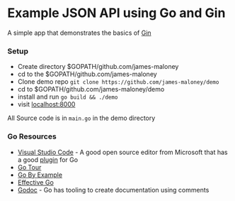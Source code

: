 # Example JSON API using Go and Gin

A simple app that demonstrates the basics of [Gin](https://github.com/gin-gonic/gin)

### Setup

- Create directory $GOPATH/github.com/james-maloney
- cd to the $GOPATH/github.com/james-maloney
- Clone demo repo `git clone https://github.com/james-maloney/demo`
- cd to $GOPATH/github.com/james-maloney/demo
- install and run `go build && ./demo`
- visit [localhost:8000](http://localhost:8000)

All Source code is in `main.go` in the demo directory

### Go Resources

- [Visual Studio Code](http://code.visualstudio.com) - A good open source editor from Microsoft that has a good [plugin](https://marketplace.visualstudio.com/items?itemName=lukehoban.Go) for Go
- [Go Tour](https://tour.golang.org/welcome/1)
- [Go By Example](https://gobyexample.com/)
- [Effective Go](https://golang.org/doc/effective_go.html)
- [Godoc](https://godoc.org/) - Go has tooling to create documentation using comments
